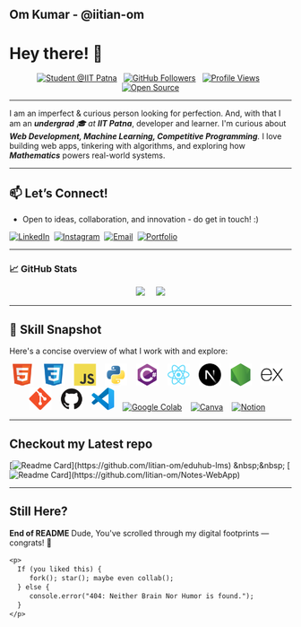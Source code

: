 <h2>Om Kumar - @iitian-om</h2>

<h1>Hey there! 👋</h1>

<!-- Profile Badges -->
<p align="center">
  <a href="#">
    <img src="https://img.shields.io/badge/Student%20@%20-IIT_Patna-003366?style=flat&logo=academia&logoColor=white" height="22" alt="Student @IIT Patna"/></a>
  &nbsp;
  <a href="https://github.com/Iitian-om"><img src="https://img.shields.io/github/followers/Iitian-om?style=flat&logo=github&logoColor=white&color=4B0082" height="22" alt="GitHub Followers"/></a>
  &nbsp;
  <a href="#"><img src="https://komarev.com/ghpvc/?username=Iitian-om&style=flat&label=Profile+Views&color=0A66C2" height="22" alt="Profile Views"/></a>
  &nbsp;
  <a href="#"><img src="https://img.shields.io/badge/Open%20Source-Enthusiast-24292F?style=flat&logo=github&logoColor=white" height="22" alt="Open Source"/></a>
</p>

---

I am an imperfect & curious person looking for perfection. And, with that I am an <i>**undergrad** 🎓 at **IIT Patna**</i>, developer and learner. I'm curious about <i>**Web Development, Machine Learning, Competitive Programming**.</i> I love building web apps, tinkering with algorithms, and exploring how **<i>Mathematics</i>** powers real-world systems.

---

## 📫 Let’s Connect!

-  Open to ideas, collaboration, and innovation - do get in touch! :)
<p>
  <a href="https://linkedin.com/in/om-kumar-singh-039b58299" target="_blank"><img alt="LinkedIn" src="https://img.shields.io/badge/LinkedIn-Om%20Kumar%20Singh-blue?style=flat&logo=linkedin" height="22"/></a>&nbsp;
  <a href="https://instagram.com/i_am_om_2k05" target="_blank"><img alt="Instagram" src="https://img.shields.io/badge/@i_am_om_2k05-E4405F?style=flat&logo=instagram&logoColor=white" height="22"/></a>&nbsp;
  <a href="mailto:omkumarsingh56@gmail.com"><img alt="Email" src="https://img.shields.io/badge/Gmail-omkumarsingh56@gmail.com-red?style=flat&logo=gmail&logoColor=white" height="22"/></a>&nbsp;
  <a href="https://iitian-om-portfolio.lovable.app" target="_blank"><img alt="Portfolio" src="https://img.shields.io/badge/Portfolio-Visit%20Now-0A66C2?style=flat&logo=vercel&logoColor=white" height="22"/></a>
</p>

---

### 📈 GitHub Stats

<p align="center">
  <img src="https://github-readme-stats.vercel.app/api?username=Iitian-om&show_icons=true&theme=github_dark&border_radius=10&hide=prs&cache_seconds=3600" width="450"/>
    &nbsp;&nbsp;&nbsp;
  <img src="https://github-readme-stats.vercel.app/api/top-langs/?username=Iitian-om&layout=compact&theme=github_dark&border_radius=10&cache_seconds=3600" width="350"/>
</p>

---

## 🧠 Skill Snapshot

Here's a concise overview of what I work with and explore:

<p align="center">
  <!-- Languages -->
  <a href="https://developer.mozilla.org/en-US/docs/Web/HTML" target="_blank"><img src="https://raw.githubusercontent.com/devicons/devicon/master/icons/html5/html5-original.svg" alt="HTML5" width="40" height="40"/></a>&nbsp;&nbsp;&nbsp;
  <a href="https://developer.mozilla.org/en-US/docs/Web/CSS" target="_blank"><img src="https://raw.githubusercontent.com/devicons/devicon/master/icons/css3/css3-original.svg" alt="CSS3" width="40" height="40"/></a>&nbsp;&nbsp;&nbsp;
  <a href="https://developer.mozilla.org/en-US/docs/Web/JavaScript" target="_blank"><img src="https://raw.githubusercontent.com/devicons/devicon/master/icons/javascript/javascript-original.svg" alt="JavaScript" width="40" height="40"/></a>&nbsp;&nbsp;&nbsp;
  <a href="https://www.python.org" target="_blank"><img src="https://raw.githubusercontent.com/devicons/devicon/master/icons/python/python-original.svg" alt="Python" width="40" height="40"/></a>&nbsp;&nbsp;&nbsp;
  <a href="https://docs.microsoft.com/en-us/dotnet/csharp/" target="_blank"><img src="https://raw.githubusercontent.com/devicons/devicon/master/icons/csharp/csharp-original.svg" alt="C#" width="40" height="40"/></a>&nbsp;&nbsp;&nbsp;
  <a href="https://reactjs.org/" target="_blank"><img src="https://raw.githubusercontent.com/devicons/devicon/master/icons/react/react-original.svg" alt="React" width="40" height="40"/></a>&nbsp;&nbsp;&nbsp;
  <a href="https://nextjs.org/" target="_blank"><img src="https://raw.githubusercontent.com/devicons/devicon/master/icons/nextjs/nextjs-original.svg" alt="Next.js" width="40" height="40"/></a>&nbsp;&nbsp;&nbsp;
  <a href="https://nodejs.org/" target="_blank"><img src="https://raw.githubusercontent.com/devicons/devicon/master/icons/nodejs/nodejs-original.svg" alt="Node.js" width="40" height="40"/></a>&nbsp;&nbsp;&nbsp;
  <a href="https://expressjs.com/" target="_blank"><img src="https://raw.githubusercontent.com/devicons/devicon/master/icons/express/express-original.svg" alt="Express.js" width="40" height="40"/></a>&nbsp;&nbsp;&nbsp;
  <a href="https://git-scm.com/" target="_blank"><img src="https://raw.githubusercontent.com/devicons/devicon/master/icons/git/git-original.svg" alt="Git" width="40" height="40"/></a>&nbsp;&nbsp;&nbsp;
  <a href="https://github.com/" target="_blank"><img src="https://raw.githubusercontent.com/devicons/devicon/master/icons/github/github-original.svg" alt="GitHub" width="40" height="40"/></a>&nbsp;&nbsp;&nbsp;
  <a href="https://code.visualstudio.com/" target="_blank"><img src="https://raw.githubusercontent.com/devicons/devicon/master/icons/vscode/vscode-original.svg" alt="VS Code" width="40" height="40"/></a>&nbsp;&nbsp;&nbsp;
  <a href="https://colab.research.google.com/" target="_blank"><img src="https://raw.githubusercontent.com/simple-icons/simple-icons/develop/icons/googlecolab.svg" alt="Google Colab" width="40" height="40"/></a>&nbsp;&nbsp;&nbsp;
  <a href="https://www.canva.com/" target="_blank"><img src="https://img.shields.io/badge/Canva-00C4CC?style=flat&logo=canva&logoColor=white" alt="Canva" height="30"/></a>&nbsp;&nbsp;&nbsp;
  <a href="https://www.notion.so/" target="_blank"><img src="https://img.shields.io/badge/Notion-000000?style=flat&logo=notion&logoColor=white" alt="Notion" height="30"/></a>&nbsp;&nbsp;&nbsp;
</p>

---

## Checkout my Latest repo

[![Readme Card](https://github-readme-stats.vercel.app/api/pin/?username=Iitian-om&repo=eduhub-lms&theme=github_dark&border-radius="15")](https://github.com/Iitian-om/eduhub-lms)
&nbsp;&nbsp;
[![Readme Card](https://github-readme-stats.vercel.app/api/pin/?username=Iitian-om&repo=Notes-WebApp&theme=github_dark&border-radius="15")](https://github.com/Iitian-om/Notes-WebApp)

---

## Still Here? 

 **End of README** Dude, You've scrolled through my digital footprints — congrats! 🎉
```
<p>
  If (you liked this) {
     fork(); star(); maybe even collab();
  } else {
     console.error("404: Neither Brain Nor Humor is found.");
  }
</p>
```
